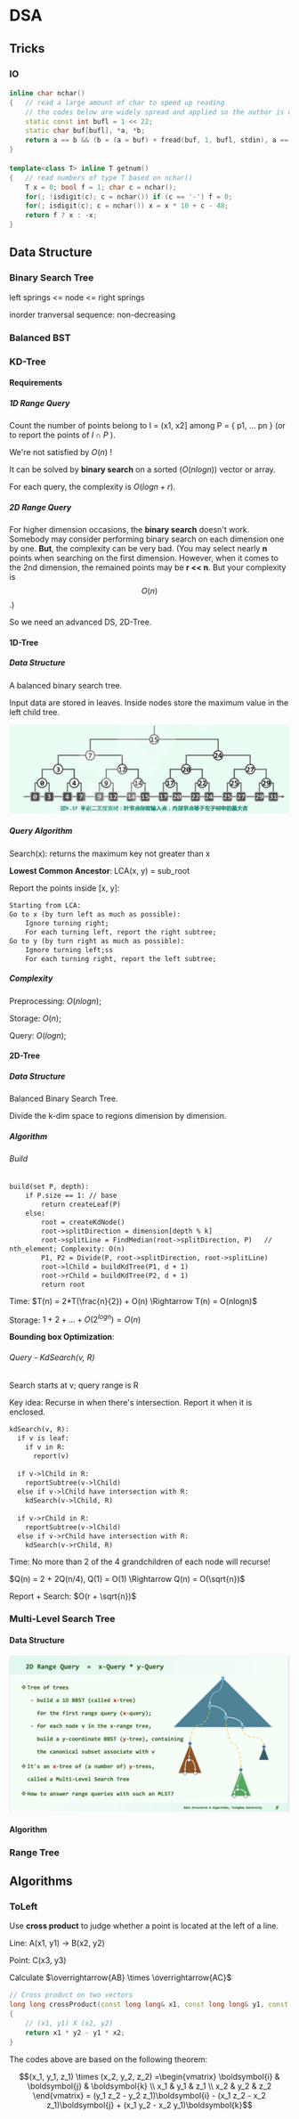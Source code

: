 # DSA

## Tricks

### IO

```cpp
inline char nchar()
{   // read a large amount of char to speed up reading
    // the codes below are widely spread and applied so the author is uncertain
    static const int bufl = 1 << 22;
    static char buf[bufl], *a, *b;
    return a == b && (b = (a = buf) + fread(buf, 1, bufl, stdin), a == b) ? EOF : *a++;
}

template<class T> inline T getnum()
{	// read numbers of type T based on nchar()
    T x = 0; bool f = 1; char c = nchar();
    for(; !isdigit(c); c = nchar()) if (c == '-') f = 0;
    for(; isdigit(c); c = nchar()) x = x * 10 + c - 48;
    return f ? x : -x;
}
```

## Data Structure

### Binary Search Tree

left springs <= node <= right springs

inorder tranversal sequence: non-decreasing

### Balanced BST




### KD-Tree

#### Requirements

##### 1D Range Query

Count the number of points belong to I = (x1, x2] among P = { p1, ... pn } (or to report the points of $I \cap P$ ).

We're not satisfied by $O(n)$ !

It can be solved by **binary search** on a sorted ($O(nlogn)$) vector or array.

For each query, the complexity is $O(logn + r)$.

##### 2D Range Query

For higher dimension occasions, the **binary search** doesn't work. Somebody may consider performing binary search on each dimension one by one. **But**, the complexity can be very bad. (You may select nearly **n** points when searching on the first dimension. However, when it comes to the 2nd dimension, the remained points may be **r << n**. But your complexity is $$O(n)$$ .)

So we need an advanced DS, 2D-Tree.

#### 1D-Tree

##### Data Structure

A balanced binary search tree.

Input data are stored in leaves. Inside nodes store the maximum value in the left child tree.

![1d-tree](DSA.assets/1d-tree.png)

##### Query Algorithm

Search(x): returns the maximum key not greater than x

**Lowest Common Ancestor**: LCA(x, y) = sub_root

Report the points inside [x, y]:

```
Starting from LCA:
Go to x (by turn left as much as possible):
	Ignore turning right;
	For each turning left, report the right subtree;
Go to y (by turn right as much as possible):
	Ignore turning left;ss
	For each turning right, report the left subtree;	
```

##### Complexity

Preprocessing: $O(nlogn)$;

Storage: $O(n)$;

Query: $O(logn)$; 

#### 2D-Tree

##### Data Structure

Balanced Binary Search Tree.

Divide the k-dim space to regions dimension by dimension.

##### Algorithm

###### Build

```
build(set P, depth):
	if P.size == 1:	// base
		return createLeaf(P)
	else:
		root = createKdNode()
		root->splitDirection = dimension[depth % k]
		root->splitLine = FindMedian(root->splitDirection, P)	// nth_element; Complexity: O(n)
		P1, P2 = Divide(P, root->splitDirection, root->splitLine)
		root->lChild = buildKdTree(P1, d + 1)
		root->rChild = buildKdTree(P2, d + 1)
		return root
```

Time: $T(n) = 2*T(\frac{n}{2}) + O(n) \Rightarrow T(n) = O(nlogn)$

Storage: $1 + 2 + ... + O(2^{logn}) = O(n)$

**Bounding box Optimization**:



###### Query - KdSearch(v, R)

Search starts at v; query range is R

Key idea: Recurse in when there's intersection. Report it when it is enclosed.

```
kdSearch(v, R):
  if v is leaf:
    if v in R:
      report(v)

  if v->lChild in R:
    reportSubtree(v->lChild)
  else if v->lChild have intersection with R:
    kdSearch(v->lChild, R)

  if v->rChild in R:
    reportSubtree(v->lChild)
  else if v->rChild have intersection with R:
    kdSearch(v->rChild, R)
```

Time: No more than 2 of the 4 grandchildren of each node will recurse!

$Q(n) = 2 + 2Q(n/4), Q(1) = O(1) \Rightarrow Q(n) = O(\sqrt{n})$

Report + Search: $O(r + \sqrt{n})$

### Multi-Level Search Tree

#### Data Structure

![mlst](DSA.assets/mlst.png)

#### Algorithm





### Range Tree




## Algorithms

### ToLeft

Use **cross product** to judge whether a point is located at the left of a line.

Line: A(x1, y1) -> B(x2, y2)

Point: C(x3, y3)

Calculate $\overrightarrow{AB} \times \overrightarrow{AC}$

```cpp
// Cross product on two vectors
long long crossProduct(const long long& x1, const long long& y1, const long long& x2, const long long& y2)
{
    // (x1, y1) X (x2, y2)
    return x1 * y2 - y1 * x2;
}
```

The codes above are based on the following theorem:

$$(x_1, y_1, z_1) \times (x_2, y_2, z_2)
=\begin{vmatrix}
\boldsymbol{i} & \boldsymbol{j} & \boldsymbol{k} \\ 
x_1 & y_1 & z_1 \\ 
x_2 & y_2 & z_2 
\end{vmatrix}
= (y_1 z_2 - y_2 z_1)\boldsymbol{i} - (x_1 z_2 - x_2 z_1)\boldsymbol{j} + (x_1 y_2 - x_2 y_1)\boldsymbol{k}$$

